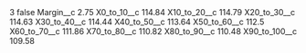 <?xml version="1.0" encoding="UTF-8"?>
<CustomMetadata xmlns="http://soap.sforce.com/2006/04/metadata" xmlns:xsi="http://www.w3.org/2001/XMLSchema-instance" xmlns:xsd="http://www.w3.org/2001/XMLSchema">
    <label>3</label>
    <protected>false</protected>
    <values>
        <field>Margin__c</field>
        <value xsi:type="xsd:double">2.75</value>
    </values>
    <values>
        <field>X0_to_10__c</field>
        <value xsi:type="xsd:double">114.84</value>
    </values>
    <values>
        <field>X10_to_20__c</field>
        <value xsi:type="xsd:double">114.79</value>
    </values>
    <values>
        <field>X20_to_30__c</field>
        <value xsi:type="xsd:double">114.63</value>
    </values>
    <values>
        <field>X30_to_40__c</field>
        <value xsi:type="xsd:double">114.44</value>
    </values>
    <values>
        <field>X40_to_50__c</field>
        <value xsi:type="xsd:double">113.64</value>
    </values>
    <values>
        <field>X50_to_60__c</field>
        <value xsi:type="xsd:double">112.5</value>
    </values>
    <values>
        <field>X60_to_70__c</field>
        <value xsi:type="xsd:double">111.86</value>
    </values>
    <values>
        <field>X70_to_80__c</field>
        <value xsi:type="xsd:double">110.82</value>
    </values>
    <values>
        <field>X80_to_90__c</field>
        <value xsi:type="xsd:double">110.48</value>
    </values>
    <values>
        <field>X90_to_100__c</field>
        <value xsi:type="xsd:double">109.58</value>
    </values>
</CustomMetadata>
